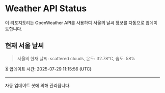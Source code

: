 
# Weather API Status

이 리포지토리는 OpenWeather API를 사용하여 서울의 날씨 정보를 자동으로 업데이트합니다.

## 현재 서울 날씨
> 서울의 현재 날씨: scattered clouds, 온도: 32.78°C, 습도: 58%

⏳ 업데이트 시간: 2025-07-29 11:15:56 (UTC)

---
자동 업데이트 봇에 의해 관리됩니다.
